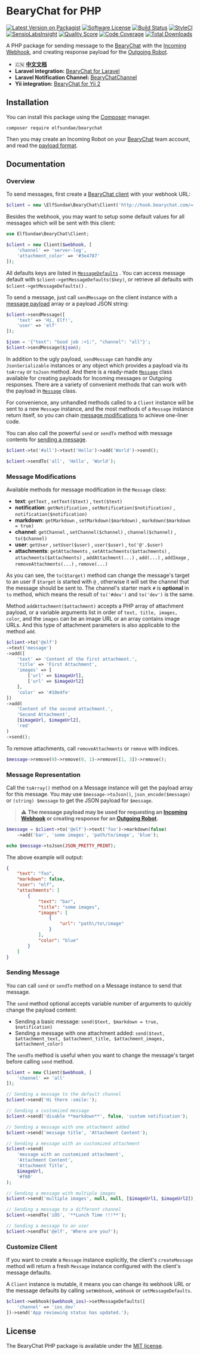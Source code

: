 # BearyChat for PHP

[![Latest Version on Packagist](https://img.shields.io/packagist/v/elfsundae/bearychat.svg?style=flat-square)](https://packagist.org/packages/elfsundae/bearychat)
[![Software License](https://img.shields.io/badge/license-MIT-brightgreen.svg?style=flat-square)](LICENSE.md)
[![Build Status](https://img.shields.io/travis/ElfSundae/bearychat/master.svg?style=flat-square)](https://travis-ci.org/ElfSundae/bearychat)
[![StyleCI](https://styleci.io/repos/62389995/shield)](https://styleci.io/repos/62389995)
[![SensioLabsInsight](https://img.shields.io/sensiolabs/i/830f8475-95b1-4353-a8e1-d19a1a3e16b3.svg?style=flat-square)](https://insight.sensiolabs.com/projects/830f8475-95b1-4353-a8e1-d19a1a3e16b3)
[![Quality Score](https://img.shields.io/scrutinizer/g/ElfSundae/bearychat.svg?style=flat-square)](https://scrutinizer-ci.com/g/ElfSundae/bearychat)
[![Code Coverage](https://img.shields.io/scrutinizer/coverage/g/ElfSundae/bearychat/master.svg?style=flat-square)](https://scrutinizer-ci.com/g/ElfSundae/bearychat/?branch=master)
[![Total Downloads](https://img.shields.io/packagist/dt/elfsundae/bearychat.svg?style=flat-square)](https://packagist.org/packages/elfsundae/bearychat)

A PHP package for sending message to the [BearyChat][] with the [Incoming Webhook][1], and creating response payload for the [Outgoing Robot][2].

+ :cn: [**中文文档**](README_zh.md)
+ **Laravel integration:** [BearyChat for Laravel][Laravel-BearyChat]
+ **Laravel Notification Channel:** [BearyChatChannel][]
+ **Yii integration:** [BearyChat for Yii 2][Yii2-BearyChat]

## Installation

You can install this package using the [Composer][] manager.
```
composer require elfsundae/bearychat
```

Then you may create an Incoming Robot on your [BearyChat][] team account, and read the [payload format][1].

## Documentation

### Overview

To send messages, first create a [BearyChat client](src/Client.php) with your webhook URL:

```php
$client = new \ElfSundae\BearyChat\Client('http://hook.bearychat.com/=.../incoming/...');
```

Besides the webhook, you may want to setup some default values for all messages which will be sent with this client:

```php
use ElfSundae\BearyChat\Client;

$client = new Client($webhook, [
    'channel' => 'server-log',
    'attachment_color' => '#3e4787'
]);
```

All defaults keys are listed in [`MessageDefaults`](src/MessageDefaults.php) . You can access message default with `$client->getMessageDefaults($key)`, or retrieve all defaults with `$client->getMessageDefaults()` .

To send a message, just call `sendMessage` on the client instance with a [message payload][1] array or a payload JSON string:

```php
$client->sendMessage([
    'text' => 'Hi, Elf!',
    'user' => 'elf'
]);

$json = '{"text": "Good job :+1:", "channel": "all"}';
$client->sendMessage($json);
```

In addition to the ugly payload, `sendMessage` can handle any `JsonSerializable` instances or any object which provides a payload via its `toArray` or `toJson` method. And there is a ready-made [`Message`](src/Message.php) class available for creating payloads for Incoming messages or Outgoing responses. There are a variety of convenient methods that can work with the payload in [`Message`](src/Message.php) class.

For convenience, any unhandled methods called to a `Client` instance will be sent to a new `Message` instance, and the most methods of a `Message` instance return itself, so you can chain [message modifications](#message-modifications) to achieve one-liner code.

You can also call the powerful `send` or `sendTo` method with message contents for [sending a message](#sending-message).

```php
$client->to('#all')->text('Hello')->add('World')->send();

$client->sendTo('all', 'Hello', 'World');
```

### Message Modifications

Available methods for message modification in the `Message` class:

+ **text**: `getText` , `setText($text)` , `text($text)`
+ **notification**: `getNotification` , `setNotification($notification)` , `notification($notification)`
+ **markdown**: `getMarkdown` , `setMarkdown($markdown)` , `markdown($markdown = true)`
+ **channel**: `getChannel` , `setChannel($channel)` , `channel($channel)` , `to($channel)`
+ **user**: `getUser` , `setUser($user)` , `user($user)` , `to('@'.$user)`
+ **attachments**: `getAttachments` , `setAttachments($attachments)` , `attachments($attachments)` , `addAttachment(...)` , `add(...)` , `addImage` , `removeAttachments(...)` , `remove(...)`

As you can see, the `to($target)` method can change the message's target to an user if `$target` is started with `@` , otherwise it will set the channel that the message should be sent to. The channel's starter mark `#` is **optional** in `to` method, which means the result of `to('#dev')` and `to('dev')` is the same.

Method `addAttachment($attachment)` accepts a PHP array of attachment payload, or a variable arguments list in order of `text, title, images, color`, and the `images` can be an image URL or an array contains image URLs. And this type of attachment parameters is also applicable to the method `add`.

```php
$client->to('@elf')
->text('message')
->add([
    'text' => 'Content of the first attachment.',
    'title' => 'First Attachment',
    'images' => [
        ['url' => $imageUrl],
        ['url' => $imageUrl2]
    ],
    'color' => '#10e4fe'
])
->add(
    'Content of the second attachment.',
    'Second Attachment',
    [$imageUrl, $imageUrl2],
    'red'
)
->send();
```

To remove attachments, call `removeAttachments` or `remove` with indices.

```php
$message->remove(0)->remove(0, 1)->remove([1, 3])->remove();
```

### Message Representation

Call the `toArray()` method on a Message instance will get the payload array for this message. You may use `$message->toJson()`, `json_encode($message)` or `(string) $message` to get the JSON payload for `$message`.

> :warning: **The message payload may be used for requesting an [Incoming Webhook][1] or creating response for an [Outgoing Robot][2].**

```php
$message = $client->to('@elf')->text('foo')->markdown(false)
    ->add('bar', 'some images', 'path/to/image', 'blue');

echo $message->toJson(JSON_PRETTY_PRINT);
```

The above example will output:

```json
{
    "text": "foo",
    "markdown": false,
    "user": "elf",
    "attachments": [
        {
            "text": "bar",
            "title": "some images",
            "images": [
                {
                    "url": "path\/to\/image"
                }
            ],
            "color": "blue"
        }
    ]
}
```

### Sending Message

You can call `send` or `sendTo` method on a Message instance to send that message.

The `send` method optional accepts variable number of arguments to quickly change the payload content:

+ Sending a basic message: `send($text, $markdown = true, $notification)`
+ Sending a message with one attachment added: `send($text, $attachment_text, $attachment_title, $attachment_images, $attachment_color)`

The `sendTo` method is useful when you want to change the message's target before calling `send` method.

```php
$client = new Client($webhook, [
    'channel' => 'all'
]);

// Sending a message to the default channel
$client->send('Hi there :smile:');

// Sending a customized message
$client->send('disable **markdown**', false, 'custom notification');

// Sending a message with one attachment added
$client->send('message title', 'Attachment Content');

// Sending a message with an customized attachment
$client->send(
    'message with an customized attachment',
    'Attachment Content',
    'Attachment Title',
    $imageUrl,
    '#f00'
);

// Sending a message with multiple images
$client->send('multiple images', null, null, [$imageUrl1, $imageUrl2]);

// Sending a message to a different channel
$client->sendTo('iOS', '**Lunch Time !!!**');

// Sending a message to an user
$client->sendTo('@elf', 'Where are you?');
```

### Customize Client

If you want to create a `Message` instance explicitly, the client's `createMessage` method will return a fresh `Message` instance configured with the client's message defaults.

A `Client` instance is mutable, it means you can change its webhook URL or the message defaults by calling `setWebhook`, `webhook` or `setMessageDefaults`.

```php
$client->webhook($webhook_ios)->setMessageDefaults([
    'channel' => 'ios_dev'
])->send('App reviewing status has updated.');
```

## License

The BearyChat PHP package is available under the [MIT license](LICENSE).

[1]: https://bearychat.com/integrations/incoming
[2]: https://bearychat.com/integrations/outgoing
[BearyChat]: https://bearychat.com
[Composer]: https://getcomposer.org
[Laravel-BearyChat]: https://github.com/ElfSundae/Laravel-BearyChat
[Yii2-BearyChat]: https://github.com/krissss/yii2-beary-chart
[BearyChatChannel]: https://github.com/laravel-notification-channels/bearychat
